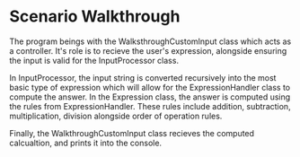 # Scenario Walkthrough

The program beings with the WalksthroughCustomInput class which acts as a controller. It's role is to recieve the user's expression, alongside ensuring the input is valid for the InputProcessor class.

In InputProcessor, the input string is converted recursively into the most basic type of expression which will allow for the ExpressionHandler class to compute the answer. In the Expression class, the answer is computed using the rules from ExpressionHandler. These rules include addition, subtraction, multiplication, division alongside order of operation rules.

Finally, the WalkthroughCustomInput class recieves the computed calcualtion, and prints it into the console.

